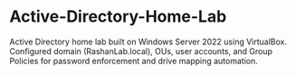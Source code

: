 # Active-Directory-Home-Lab
Active Directory home lab built on Windows Server 2022 using VirtualBox. Configured domain (RashanLab.local), OUs, user accounts, and Group Policies for password enforcement and drive mapping automation.
